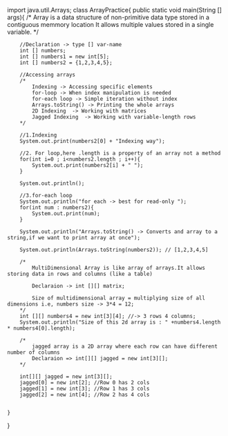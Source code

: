 import java.util.Arrays;
class ArrayPractice{
	public static void main(String [] args){
		/* Array is a data structure of non-primitive data type stored in a contiguous memmory location
			It allows multiple values stored in a single variable. */
		
		//Declaration -> type [] var-name
		int [] numbers;
		int [] numbers1 = new int[5];
		int [] numbers2 = {1,2,3,4,5};
		
		//Accessing arrays
		/*
			Indexing -> Accessing specific elements
			for-loop -> When index manipulation is needed
			for-each loop -> Simple iteration without index
			Arrays.toString() -> Printing the whole arrays
			2D Indexing  -> Working with matrices
			Jagged Indexing  -> Working with variable-length rows
		*/
		
		//1.Indexing
		System.out.print(numbers2[0] + "Indexing way");
		
		//2. For loop,here .length is a property of an array not a method
		for(int i=0 ; i<numbers2.length ; i++){
			System.out.print(numbers2[i] + " ");
		}
		
		System.out.println();
		
		//3.for-each loop
		System.out.println("for each -> best for read-only ");
		for(int num : numbers2){
			System.out.print(num);
		}
		
		System.out.println("Arrays.toString() -> Converts and array to a string,if we want to print array at once");
		
		System.out.println(Arrays.toString(numbers2)); // [1,2,3,4,5]
		
		/*
			MultiDimensional Array is like array of arrays.It allows storing data in rows and columns (like a table)
			
			Declaraion -> int [][] matrix;
			
			Size of multidimensional array = multiplying size of all dimensions i.e, numbers size -> 3*4 = 12;
		*/
		int [][] numbers4 = new int[3][4]; //-> 3 rows 4 columns;
		System.out.println("Size of this 2d array is : " +numbers4.length * numbers4[0].length);
		
		/*
			jagged array is a 2D array where each row can have different number of columns
			Declaraion => int[][] jagged = new int[3][];
		*/
		
		int[][] jagged = new int[3][];
		jagged[0] = new int[2]; //Row 0 has 2 cols
		jagged[1] = new int[3]; //Row 1 has 3 cols
		jagged[2] = new int[4]; //Row 2 has 4 cols
		
		
	}
}

